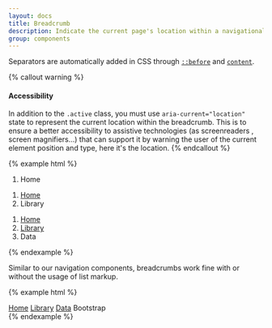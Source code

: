 ```yaml
---
layout: docs
title: Breadcrumb
description: Indicate the current page's location within a navigational hierarchy that automatically adds separators via CSS.
group: components
---
```


Separators are automatically added in CSS through [`::before`](https://developer.mozilla.org/en-US/docs/Web/CSS/::before) and [`content`](https://developer.mozilla.org/en-US/docs/Web/CSS/content).

{% callout warning %}
#### Accessibility

In addition to the `.active` class, you must use `aria-current="location"` state to represent the current location within the breadcrumb. This is to ensure a better accessibility to assistive technologies (as screenreaders , screen magnifiers...) that can support it by warning the user of the current element position and type, here it's the location.
{% endcallout %}

{% example html %}
<ol class="breadcrumb">
  <li class="breadcrumb-item active" aria-current="location">Home</li>
</ol>
<ol class="breadcrumb">
  <li class="breadcrumb-item"><a href="#">Home</a></li>
  <li class="breadcrumb-item active" aria-current="location">Library</li>
</ol>
<ol class="breadcrumb">
  <li class="breadcrumb-item"><a href="#">Home</a></li>
  <li class="breadcrumb-item"><a href="#">Library</a></li>
  <li class="breadcrumb-item active" aria-current="location">Data</li>
</ol>
{% endexample %}

Similar to our navigation components, breadcrumbs work fine with or without the usage of list markup.

{% example html %}
<nav class="breadcrumb">
  <a class="breadcrumb-item" href="#">Home</a>
  <a class="breadcrumb-item" href="#">Library</a>
  <a class="breadcrumb-item" href="#">Data</a>
  <span class="breadcrumb-item active" aria-current="location">Bootstrap</span>
</nav>
{% endexample %}
